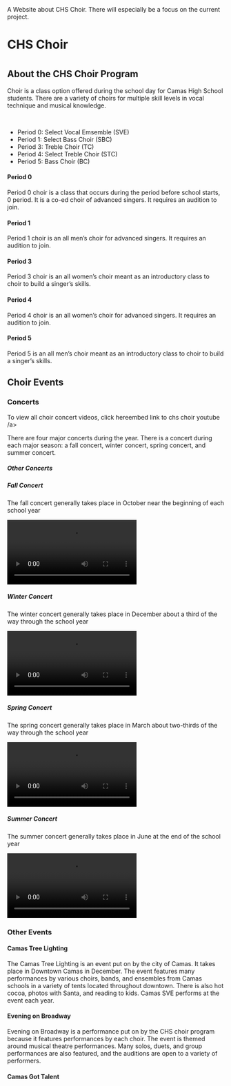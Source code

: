 <!DOCTYPEhtml>
<html>
  <head> 
    <title>
    CHS Choir.
    </title>
      A Website about CHS Choir. There will especially be a focus on the current project.
  </head>
  <body>
<h1>CHS Choir<h1>
  <h2>About the CHS Choir Program</h2>
    <p> Choir is a class option offered during the school day for Camas High School students. There are a variety of choirs for multiple skill levels in vocal technique and musical knowledge.</p> <br>
    <The choirs offered are:>
      <ul>
        <li> Period 0: Select Vocal Emsemble (SVE)</li>
        <li> Period 1: Select Bass Choir (SBC)</li>
        <li> Period 3: Treble Choir (TC)</li>
        <li> Period 4: Select Treble Choir (STC)</li>
        <li> Period 5: Bass Choir (BC)</li>
      </ul>  
     <h4> Period 0</h4>
      <p>Period 0 choir is a class that occurs during the period before school starts, 0 period. It is a co-ed choir of advanced singers. It requires an audition to join.</p>
    <h4> Period 1</h4>
      <p> Period 1 choir is an all men’s choir for advanced singers. It requires an audition to join.</p>
    <h4> Period 3</h4>
      <p>Period 3 choir is an all women’s choir meant as an introductory class to choir to build a singer’s skills.</p>
    <h4> Period 4</h4>
      <p>Period 4 choir is an all women’s choir for advanced singers. It requires an audition to join.</p>
    <h4> Period 5</h4>
      <p>Period 5 is an all men’s choir meant as an introductory class to choir to build a singer’s skills.</p>
  <h2>Choir Events</h2>
    <h3>Concerts</h3>
      <p>To view all choir concert videos, click here<a <comment>embed link to chs choir youtube</comment> /a>
      <p>There are four major concerts during the year. There is a concert during each major season: a fall concert, winter concert, spring concert, and summer concert.</p>
      <h5>Other Concerts</h5>
<h5>Fall Concert</h5>
  <p>The fall concert generally takes place in October near the beginning of each school year</p>
    <video width=“300” height=“250” controls> 
      <source src= “<comment>input source from chs choir youtube</comment>” type=“<comment>figure out</comment>”>
    </video>
<h5>Winter Concert</h5>
  <p>The winter concert generally takes place in December about a third of the way through the school year</p>
     <video width=“300” height=“250” controls> 
      <source src= “<comment>input source from chs choir youtube</comment>” type=“<comment>figure out</comment>”>
    </video>
<h5>Spring Concert</h5>
  <p>The spring concert generally takes place in March about two-thirds of the way through the school year</p>
     <video width=“300” height=“250” controls> 
      <source src= “<comment>input source from chs choir youtube</comment>” type=“<comment>figure out</comment>”>
    </video>
<h5>Summer Concert</h5>
  <p>The summer concert generally takes place in June at the end of the school year</p>
    <video width=“300” height=“250” controls> 
      <source src= “<comment>input source from chs choir youtube</comment>” type=“<comment>figure out</comment>”>
    </video>
 <h3>Other Events</h3>
      <h4>Camas Tree Lighting</h4>
        <p>The Camas Tree Lighting is an event put on by the city of Camas. It takes place in Downtown Camas in December. The event features many performances by various choirs, bands, and ensembles from Camas schools in a variety of tents located throughout downtown. There is also hot cocoa, photos with Santa, and reading to kids. Camas SVE performs at the event each year.</p>
      <h4>Evening on Broadway</h4>
        <p>Evening on Broadway is a performance put on by the CHS choir program because it features performances by each choir. The event is themed around musical theatre performances. Many solos, duets, and group performances are also featured, and the auditions are open to a variety of performers.</p>
        <h4>Camas Got Talent</h4>


  </body>    
</html>
